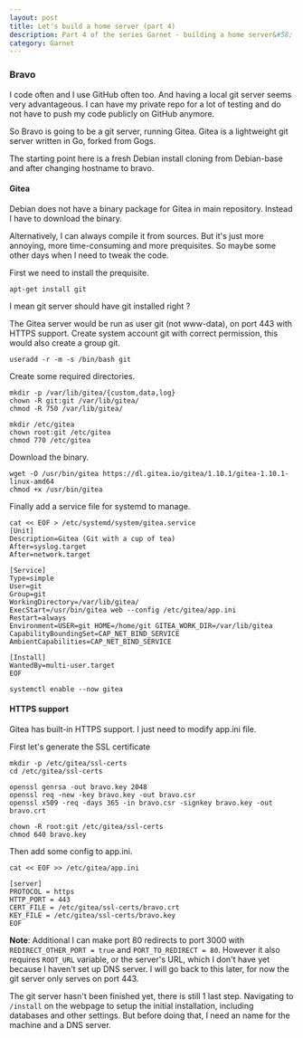 ```yaml
---
layout: post
title: Let's build a home server (part 4)
description: Part 4 of the series Garnet - building a home server&#58; Bravo
category: Garnet
---
```


### Bravo

I code often and I use GitHub often too.
And having a local git server seems very advantageous.
I can have my private repo for a lot of testing and do not have to push my code publicly on GitHub anymore.

So Bravo is going to be a git server, running Gitea.
Gitea is a lightweight git server written in Go, forked from Gogs.

The starting point here is a fresh Debian install cloning from Debian-base and after changing hostname to bravo.

#### Gitea

Debian does not have a binary package for Gitea in main repository.
Instead I have to download the binary.

Alternatively, I can always compile it from sources.
But it's just more annoying, more time-consuming and more prequisites.
So maybe some other days when I need to tweak the code.

First we need to install the prequisite.
```
apt-get install git
```
I mean git server should have git installed right ?

The Gitea server would be run as user git (not www-data), on port 443 with HTTPS support.
Create system account git with correct permission, this would also create a group git.
```
useradd -r -m -s /bin/bash git
```

Create some required directories.
```
mkdir -p /var/lib/gitea/{custom,data,log}
chown -R git:git /var/lib/gitea/
chmod -R 750 /var/lib/gitea/

mkdir /etc/gitea
chown root:git /etc/gitea
chmod 770 /etc/gitea
```

Download the binary.
```
wget -O /usr/bin/gitea https://dl.gitea.io/gitea/1.10.1/gitea-1.10.1-linux-amd64
chmod +x /usr/bin/gitea
```

Finally add a service file for systemd to manage.
```
cat << EOF > /etc/systemd/system/gitea.service
[Unit]
Description=Gitea (Git with a cup of tea)
After=syslog.target
After=network.target

[Service]
Type=simple
User=git
Group=git
WorkingDirectory=/var/lib/gitea/
ExecStart=/usr/bin/gitea web --config /etc/gitea/app.ini
Restart=always
Environment=USER=git HOME=/home/git GITEA_WORK_DIR=/var/lib/gitea
CapabilityBoundingSet=CAP_NET_BIND_SERVICE
AmbientCapabilities=CAP_NET_BIND_SERVICE

[Install]
WantedBy=multi-user.target
EOF

systemctl enable --now gitea
```

#### HTTPS support

Gitea has built-in HTTPS support.
I just need to modify app.ini file.

First let's generate the SSL certificate
```
mkdir -p /etc/gitea/ssl-certs
cd /etc/gitea/ssl-certs

openssl genrsa -out bravo.key 2048
openssl req -new -key bravo.key -out bravo.csr
openssl x509 -req -days 365 -in bravo.csr -signkey bravo.key -out bravo.crt

chown -R root:git /etc/gitea/ssl-certs
chmod 640 bravo.key
```

Then add some config to app.ini.
```
cat << EOF >> /etc/gitea/app.ini

[server]
PROTOCOL = https
HTTP_PORT = 443
CERT_FILE = /etc/gitea/ssl-certs/bravo.crt
KEY_FILE = /etc/gitea/ssl-certs/bravo.key
EOF
```

**Note**: Additional I can make port 80 redirects to port 3000 with `REDIRECT_OTHER_PORT = true` and `PORT_TO_REDIRECT = 80`.
However it also requires `ROOT_URL` variable, or the server's URL, which I don't have yet because I haven't set up DNS server.
I will go back to this later, for now the git server only serves on port 443.

The git server hasn't been finished yet, there is still 1 last step.
Navigating to `/install` on the webpage to setup the initial installation, including databases and other settings.
But before doing that, I need an name for the machine and a DNS server.
